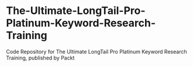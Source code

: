 # The-Ultimate-LongTail-Pro-Platinum-Keyword-Research-Training
Code Repository for The Ultimate LongTail Pro Platinum Keyword Research Training, published by Packt

